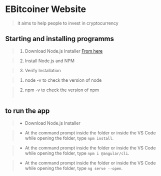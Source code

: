 # EBitcoiner Website

> it aims to help people to invest in cryptocurrency

## Starting and installing programms<br>

> 1.  Download Node.js Installer <a href="https://nodejs.org/en/download/">From here </a>

> 2.  Install Node.js and NPM <br>

> 3.  Verify Installation <br>

> 1.  node -v to check the version of node <br>

> 2. npm -v to check the version of npm <br>
>    <br>

## to run the app

> - Download Node.js Installer<br>

> - At the command prompt inside the folder or inside the VS Code while opening the folder, type <code>npm install</code>.<br>

> - At the command prompt inside the folder or inside the VS Code while opening the folder, type <code>npm i @angular/cli</code>.<br>

> - At the command prompt inside the folder or inside the VS Code while opening the folder, type <code>ng serve --open</code>.<br>
